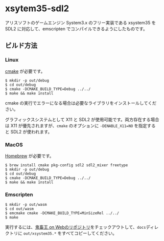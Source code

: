 # xsytem35-sdl2

アリスソフトのゲームエンジン System3.x のフリー実装である xsystem35 を SDL2 に対応して、emscripten でコンパイルできるようにしたものです。

## ビルド方法
### Linux

[cmake](https://cmake.org/) が必要です。

    $ mkdir -p out/debug
    $ cd out/debug
    $ cmake -DCMAKE_BUILD_TYPE=Debug ../../
    $ make && make install

cmake の実行でエラーになる場合は必要なライブラリをインストールしてください。

グラフィックスシステムとして X11 と SDL2 が使用可能です。両方存在する場合は X11 が優先されますが、`cmake` のオプションに `-DENABLE_X11=NO` を指定すると SDL2 が使われます。

### MacOS

[Homebrew](https://brew.sh/index_ja) が必要です。

    $ brew install cmake pkg-config sdl2 sdl2_mixer freetype
    $ mkdir -p out/debug
    $ cd out/debug
    $ cmake -DCMAKE_BUILD_TYPE=Debug ../../
    $ make && make install

### Emscripten

    $ mkdir -p out/wasm
    $ cd out/wasm
    $ emcmake cmake -DCMAKE_BUILD_TYPE=MinSizeRel ../../
    $ make

実行するには、[鬼畜王 on Webのリポジトリ](https://github.com/kichikuou/web)をチェックアウトして、`docs`ディレクトリに `out/xsystem35.*` をすべてコピーしてください。
